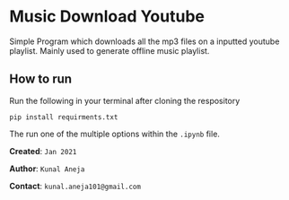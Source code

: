 # Music Download Youtube
Simple Program which downloads all the mp3 files on a inputted youtube playlist. Mainly used to generate offline music playlist. 


## How to run

Run the following in your terminal after cloning the respository

```pip install requirments.txt```

The run one of the multiple options within the `.ipynb` file. 

**Created**: `Jan 2021` 

**Author**: `Kunal Aneja`

**Contact**: `kunal.aneja101@gmail.com`
